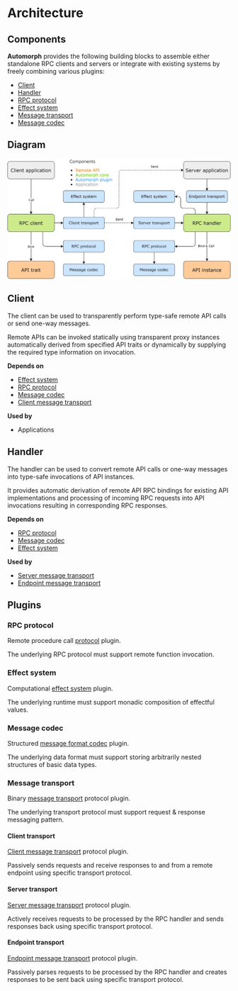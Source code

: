 # Architecture

## Components

**Automorph** provides the following building blocks to assemble either standalone RPC clients and servers or integrate with existing systems by freely combining various plugins:

* [Client](https://www.javadoc.io/doc/org.automorph/automorph-core_3.0.0/latest/automorph/Client.html)
* [Handler](https://www.javadoc.io/doc/org.automorph/automorph-core_3.0.0/latest/automorph/Handler.html)
* [RPC protocol](https://www.javadoc.io/doc/org.automorph/automorph-spi_3.0.0/latest/automorph/spi/RpcProtocol.html)
* [Effect system](https://www.javadoc.io/doc/org.automorph/automorph-spi_3.0.0/latest/automorph/spi/EffectSystem.html)
* [Message transport](https://www.javadoc.io/doc/org.automorph/automorph-spi_3.0.0/latest/automorph/spi/MessageTransport.html)
* [Message codec](https://www.javadoc.io/doc/org.automorph/automorph-spi_3.0.0/latest/automorph/spi/MessageCodec.html)

## Diagram

![architecture](images/architecture.jpg)

## Client

The client can be used to transparently perform type-safe remote API calls or send one-way messages.

Remote APIs can be invoked statically using transparent proxy instances automatically derived from specified API traits or dynamically by supplying the required type information on invocation.

**Depends on**

* [Effect system](https://www.javadoc.io/doc/org.automorph/automorph-spi_3.0.0/latest/automorph/spi/EffectSystem.html)
* [RPC protocol](https://www.javadoc.io/doc/org.automorph/automorph-spi_3.0.0/latest/automorph/spi/RpcProtocol.html)
* [Message codec](https://www.javadoc.io/doc/org.automorph/automorph-spi_3.0.0/latest/automorph/spi/MessageCodec.html)
* [Client message transport](https://www.javadoc.io/doc/org.automorph/automorph-spi_3.0.0/latest/automorph/spi/ClientMessageTransport.html)

**Used by**

* Applications

## Handler

The handler can be used to convert remote API calls or one-way messages into type-safe invocations of API instances.

It provides automatic derivation of remote API RPC bindings for existing API implementations and
processing of incoming RPC requests into API invocations resulting in corresponding RPC responses.

**Depends on**

* [RPC protocol](https://www.javadoc.io/doc/org.automorph/automorph-spi_3.0.0/latest/automorph/spi/RpcProtocol.html)
* [Message codec](https://www.javadoc.io/doc/org.automorph/automorph-spi_3.0.0/latest/automorph/spi/MessageCodec.html)
* [Effect system](https://www.javadoc.io/doc/org.automorph/automorph-spi_3.0.0/latest/automorph/spi/EffectSystem.html)

**Used by**

* [Server message transport](https://www.javadoc.io/doc/org.automorph/automorph-spi_3.0.0/latest/automorph/spi/transport/ServerMessageTransport.html)
* [Endpoint message transport](https://www.javadoc.io/doc/org.automorph/automorph-spi_3.0.0/latest/automorph/spi/transport/EndpointMessageTransport.html)

## Plugins

### RPC protocol

Remote procedure call [protocol](/api/automorph/spi/RpcProtocol.html) plugin.

The underlying RPC protocol must support remote function invocation.

### Effect system

Computational [effect system](/api/automorph/spi/EffectSystem.html) plugin.

The underlying runtime must support monadic composition of effectful values.

### Message codec

Structured [message format codec](/api/automorph/spi/MessageCodec.html) plugin.

The underlying data format must support storing arbitrarily nested structures of basic data types.

### Message transport

Binary [message transport](/api/automorph/spi/MessageTransport.html) protocol plugin.

The underlying transport protocol must support request & response messaging pattern.

#### Client transport

[Client message transport](/api/automorph/spi/transport/ClientMessageTransport.html) protocol plugin.

Passively sends requests and receive responses to and from a remote endpoint using specific transport protocol.

#### Server transport

[Server message transport](/api/automorph/spi/transport/ServerMessageTransport.html) protocol plugin.

Actively receives requests to be processed by the RPC handler and sends responses back using specific transport protocol.

#### Endpoint transport

[Endpoint message transport](/api/automorph/spi/transport/EndpointMessageTransport.html) protocol plugin.

Passively parses requests to be processed by the RPC handler and creates responses to be sent back using specific transport protocol.
